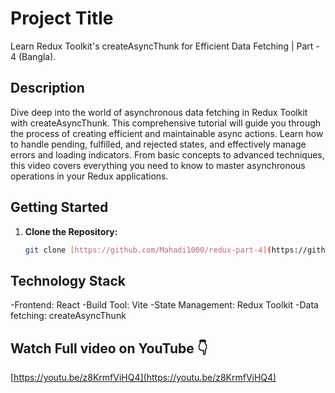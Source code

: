 # Project Title

Learn Redux Toolkit's createAsyncThunk for Efficient Data Fetching | Part - 4 (Bangla).

## Description

Dive deep into the world of asynchronous data fetching in Redux Toolkit with createAsyncThunk. This comprehensive tutorial will guide you through the process of creating efficient and maintainable async actions. Learn how to handle pending, fulfilled, and rejected states, and effectively manage errors and loading indicators. From basic concepts to advanced techniques, this video covers everything you need to know to master asynchronous operations in your Redux applications.


## Getting Started

1. **Clone the Repository:**
   ```bash
   git clone [https://github.com/Mahadi1000/redux-part-4](https://github.com/Mahadi1000/redux-part-4)

## Technology Stack
-Frontend: React
-Build Tool: Vite
-State Management: Redux Toolkit
-Data fetching: createAsyncThunk 

## Watch Full video on YouTube 👇
 [https://youtu.be/z8KrmfViHQ4](https://youtu.be/z8KrmfViHQ4)
 